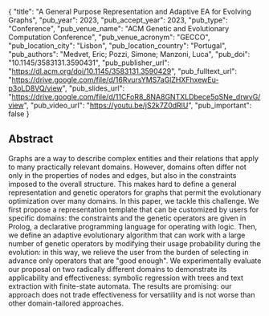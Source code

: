 {
  "title": "A General Purpose Representation and Adaptive EA for Evolving Graphs",
  "pub_year": 2023,
  "pub_accept_year": 2023,
  "pub_type": "Conference",
  "pub_venue_name": "ACM Genetic and Evolutionary Computation Conference",
  "pub_venue_acronym": "GECCO",
  "pub_location_city": "Lisbon",
  "pub_location_country": "Portugal",
  "pub_authors": "Medvet, Eric; Pozzi, Simone; Manzoni, Luca",
  "pub_doi": "10.1145/3583131.3590431",
  "pub_publisher_url": "https://dl.acm.org/doi/10.1145/3583131.3590429",
  "pub_fulltext_url": "https://drive.google.com/file/d/16RvursYMS7aGlZHXFhxewEu-p3oLD8VQ/view",
  "pub_slides_url": "https://drive.google.com/file/d/11CFoR8_8NA8GNTXLDbece5qSNe_drwvG/view",
  "pub_video_url": "https://youtu.be/jS2k7Z0dRlU",
  "pub_important": false
}

## Abstract
Graphs are a way to describe complex entities and their relations that apply to many practically relevant domains. However, domains often differ not only in the properties of nodes and edges, but also in the constraints imposed to the overall structure. This makes hard to define a general representation and genetic operators for graphs that permit the evolutionary optimization over many domains. In this paper, we tackle this challenge. We first propose a representation template that can be customized by users for specific domains: the constraints and the genetic operators are given in Prolog, a declarative programming language for operating with logic. Then, we define an adaptive evolutionary algorithm that can work with a large number of genetic operators by modifying their usage probability during the evolution: in this way, we relieve the user from the burden of selecting in advance only operators that are "good enough". We experimentally evaluate our proposal on two radically different domains to demonstrate its applicability and effectiveness: symbolic regression with trees and text extraction with finite-state automata. The results are promising: our approach does not trade effectiveness for versatility and is not worse than other domain-tailored approaches.
